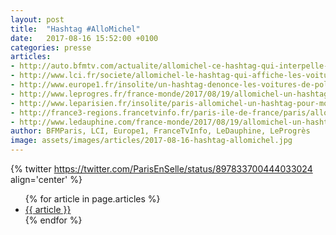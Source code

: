 ```yaml
---
layout: post
title:  "Hashtag #AlloMichel"
date:   2017-08-16 15:52:00 +0100
categories: presse
articles:
- http://auto.bfmtv.com/actualite/allomichel-ce-hashtag-qui-interpelle-le-prefet-contre-les-vehicules-de-police-mal-gares-a-paris-1238020.html
- http://www.lci.fr/societe/allomichel-le-hashtag-qui-affiche-les-voitures-de-police-mal-garee-2061760.html
- http://www.europe1.fr/insolite/un-hashtag-denonce-les-voitures-de-police-mal-garees-a-paris-3415217
- http://www.leprogres.fr/france-monde/2017/08/19/allomichel-un-hashtag-pour-denoncer-les-policiers-mal-gares
- http://www.leparisien.fr/insolite/paris-allomichel-un-hashtag-pour-moquer-les-voitures-de-police-mal-garees-19-08-2017-7201914.php
- http://france3-regions.francetvinfo.fr/paris-ile-de-france/paris/allomichel-riposte-cyclistes-au-prefet-police-twitter-1313877.html
- http://www.ledauphine.com/france-monde/2017/08/19/allomichel-un-hashtag-pour-denoncer-les-policiers-mal-gares
author: BFMParis, LCI, Europe1, FranceTvInfo, LeDauphine, LeProgrès
image: assets/images/articles/2017-08-16-hashtag-allomichel.jpg
---
```


{% twitter https://twitter.com/ParisEnSelle/status/897833700444033024 align='center' %}

<ul>
{% for article in page.articles %}
<li>
   <a href="{{ article }}" rel="nofollow">{{ article }}</a>
</li>
{% endfor %}
</ul>

